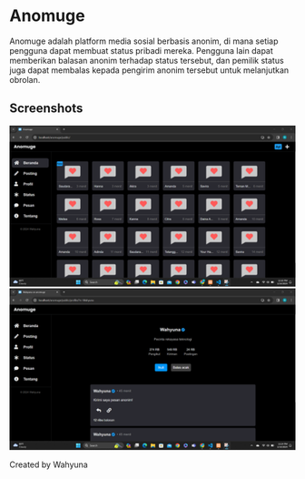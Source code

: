 # Anomuge

Anomuge adalah platform media sosial berbasis anonim, di mana setiap pengguna dapat membuat status pribadi mereka. Pengguna lain dapat memberikan balasan anonim terhadap status tersebut, dan pemilik status juga dapat membalas kepada pengirim anonim tersebut untuk melanjutkan obrolan.

## Screenshots

![Inbox](assets/inbox.png)
![Profile](assets/profile.png)

Created by Wahyuna
